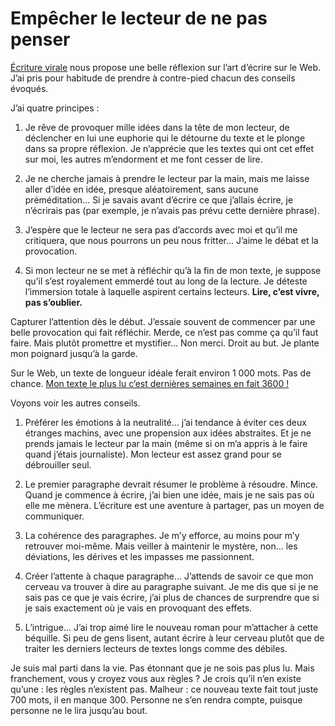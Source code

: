 # Empêcher le lecteur de ne pas penser

[Écriture virale](http://ecriturevirale.wordpress.com/2010/05/13/empecher-le-lecteur-de-penser/) nous propose une belle réflexion sur l’art d’écrire sur le Web. J’ai pris pour habitude de prendre à contre-pied chacun des conseils évoqués.<span id="more-16550"></span>

J’ai quatre principes :

1. Je rêve de provoquer mille idées dans la tête de mon lecteur, de déclencher en lui une euphorie qui le détourne du texte et le plonge dans sa propre réflexion. Je n’apprécie que les textes qui ont cet effet sur moi, les autres m’endorment et me font cesser de lire.

2. Je ne cherche jamais à prendre le lecteur par la main, mais me laisse aller d’idée en idée, presque aléatoirement, sans aucune préméditation… Si je savais avant d’écrire ce que j’allais écrire, je n’écrirais pas (par exemple, je n’avais pas prévu cette dernière phrase).

3. J’espère que le lecteur ne sera pas d’accords avec moi et qu’il me critiquera, que nous pourrons un peu nous fritter… J’aime le débat et la provocation.

4. Si mon lecteur ne se met à réfléchir qu’à la fin de mon texte, je suppose qu’il s’est royalement emmerdé tout au long de la lecture. Je déteste l’immersion totale à laquelle aspirent certains lecteurs. **Lire, c’est vivre, pas s’oublier.**

Capturer l’attention dès le début. J’essaie souvent de commencer par une belle provocation qui fait réfléchir. Merde, ce n’est pas comme ça qu’il faut faire. Mais plutôt promettre et mystifier… Non merci. Droit au but. Je plante mon poignard jusqu’à la garde.

Sur le Web, un texte de longueur idéale ferait environ 1 000 mots. Pas de chance. [Mon texte le plus lu c’est dernières semaines en fait 3600 !](https://tcrouzet.com/2010/05/08/la-liberte-le-lien/)

Voyons voir les autres conseils.

1. Préférer les émotions à la neutralité… j’ai tendance à éviter ces deux étranges machins, avec une propension aux idées abstraites. Et je ne prends jamais le lecteur par la main (même si on m’a appris à le faire quand j’étais journaliste). Mon lecteur est assez grand pour se débrouiller seul.

2. Le premier paragraphe devrait résumer le problème à résoudre. Mince. Quand je commence à écrire, j’ai bien une idée, mais je ne sais pas où elle me mènera. L’écriture est une aventure à partager, pas un moyen de communiquer.

3. La cohérence des paragraphes. Je m’y efforce, au moins pour m’y retrouver moi-même. Mais veiller à maintenir le mystère, non… les déviations, les dérives et les impasses me passionnent.

4. Créer l’attente à chaque paragraphe… J’attends de savoir ce que mon cerveau va trouver à dire au paragraphe suivant. Je me dis que si je ne sais pas ce que je vais écrire, j’ai plus de chances de surprendre que si je sais exactement où je vais en provoquant des effets.

5. L’intrigue… J’ai trop aimé lire le nouveau roman pour m’attacher à cette béquille. Si peu de gens lisent, autant écrire à leur cerveau plutôt que de traiter les derniers lecteurs de textes longs comme des débiles.

Je suis mal parti dans la vie. Pas étonnant que je ne sois pas plus lu. Mais franchement, vous y croyez vous aux règles ? Je crois qu’il n’en existe qu’une : les règles n’existent pas. Malheur : ce nouveau texte fait tout juste 700 mots, il en manque 300. Personne ne s’en rendra compte, puisque personne ne le lira jusqu’au bout.